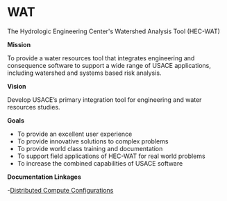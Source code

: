 # WAT
The Hydrologic Engineering Center's Watershed Analysis Tool (HEC-WAT)

**Mission**

To provide a water resources tool that integrates engineering and consequence software to support a wide range of USACE applications, including watershed and systems based risk analysis.

**Vision**

Develop USACE’s primary integration tool for engineering and water resources studies.

**Goals**
- To provide an excellent user experience
- To provide innovative solutions to complex problems
- To provide world class training and documentation
- To support field applications of HEC-WAT for real world problems
- To increase the combined capabilities of USACE software



**Documentation Linkages**

-[Distributed Compute Configurations](DistributedComputeConfiguration.md)
